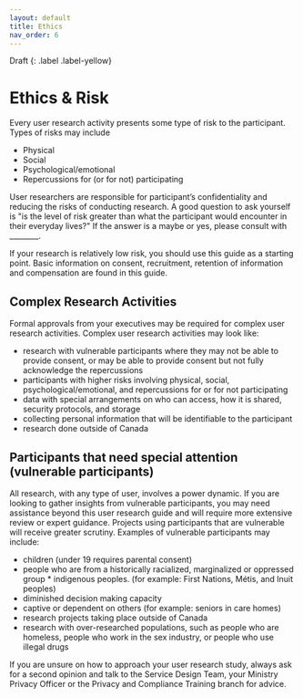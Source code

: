 ```yaml
---
layout: default
title: Ethics
nav_order: 6
---
```


Draft
{: .label .label-yellow}
# Ethics & Risk
Every user research activity presents some type of risk to the participant. Types of risks may include

- Physical
- Social
- Psychological/emotional
- Repercussions for (or for not) participating

User researchers are responsible for participant’s confidentiality and reducing the risks of conducting research. A good question to ask yourself is "is the level of risk greater than what the participant would encounter in their everyday lives?" If the answer is a maybe or yes, please consult with ________.

If your research is relatively low risk, you should use this guide as a starting point. Basic information on consent, recruitment, retention of information and compensation are found in this guide.

## Complex Research Activities

Formal approvals from your executives may be required for complex user research activities. Complex user research activities may look like:

- research with vulnerable participants where they may not be able to provide consent, or may be able to provide consent but not fully acknowledge the repercussions
- participants with higher risks involving physical, social, psychological/emotional, and repercussions for or for not participating
- data with special arrangements on who can access, how it is shared, security protocols, and storage
- collecting personal information that will be identifiable to the participant
- research done outside of Canada

## Participants that need special attention (vulnerable participants)

All research, with any type of user, involves a power dynamic. If you are looking to gather insights from vulnerable participants, you may need assistance beyond this user research guide and will require more extensive review or expert guidance. Projects using participants that are vulnerable will receive greater scrutiny. Examples of vulnerable participants may include:

- children (under 19 requires parental consent)
- people who are from a historically racialized, marginalized or oppressed group * indigenous peoples. (for example: First Nations, Métis, and Inuit peoples)
- diminished decision making capacity
- captive or dependent on others (for example: seniors in care homes)
- research projects taking place outside of Canada
- research with over-researched populations, such as people who are homeless, people who work in the sex industry, or people who use illegal drugs

If you are unsure on how to approach your user research study, always ask for a second opinion and talk to the Service Design Team, your Ministry Privacy Officer or the Privacy and Compliance Training branch for advice.
